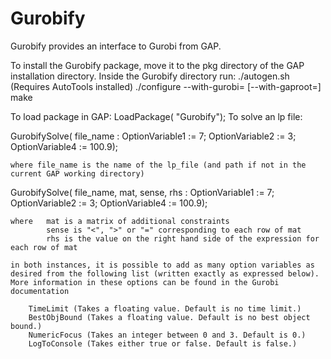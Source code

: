 # Gurobify
Gurobify provides an interface to Gurobi from GAP.

To install the Gurobify package, move it to the pkg directory of the GAP installation directory.
Inside the Gurobify directory run:
./autogen.sh (Requires AutoTools installed)
./configure --with-gurobi=<gurobi path> [--with-gaproot=<gap path>]
make

To load package in GAP:
LoadPackage( "Gurobify");
To solve an lp file:

GurobifySolve( file_name : OptionVariable1 := 7; OptionVariable2 := 3; OptionVariable4 := 100.9);

	where file_name is the name of the lp_file (and path if not in the current GAP working directory)

GurobifySolve( file_name, mat, sense, rhs : OptionVariable1 := 7; OptionVariable2 := 3; OptionVariable4 := 100.9);

	where	mat is a matrix of additional constraints
			sense is "<", ">" or "=" corresponding to each row of mat
			rhs is the value on the right hand side of the expression for each row of mat

	in both instances, it is possible to add as many option variables as desired from the following list (written exactly as expressed below).
	More information in these options can be found in the Gurobi documentation
	
		TimeLimit (Takes a floating value. Default is no time limit.)
		BestObjBound (Takes a floating value. Default is no best object bound.)
		NumericFocus (Takes an integer between 0 and 3. Default is 0.)
		LogToConsole (Takes either true or false. Default is false.)